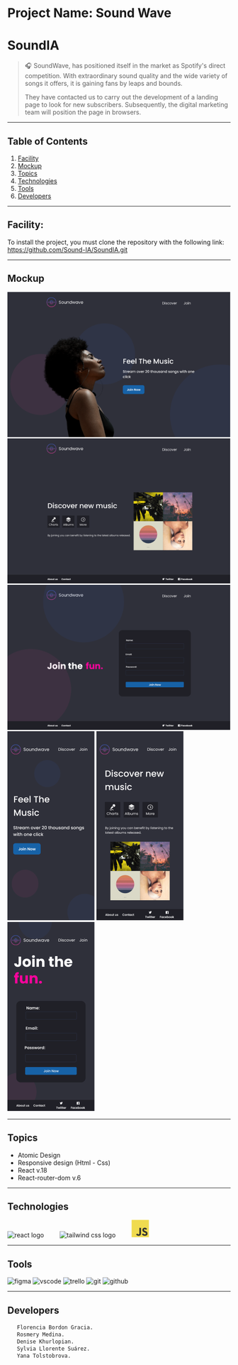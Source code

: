 # Project Name: Sound Wave


# SoundIA

> 🎧 SoundWave, has positioned itself in the market as Spotify's direct competition. With extraordinary sound quality and the wide variety of songs it offers, it is gaining fans by leaps and bounds.
>
>
> They have contacted us to carry out the development of a landing page to look for new subscribers. Subsequently, the digital marketing team will position the page in browsers.
>

---

## Table of Contents

1. [Facility](#facility)
2. [Mockup](#mockup)
3. [Topics](#topics)
4. [Technologies](#technologies)
5. [Tools](#tools)
6. [Developers](#developers)

---

## Facility:

To install the project, you must clone the repository with the following link: https://github.com/Sound-IA/SoundIA.git

---

## Mockup

![Alt text](src/assets/images/templates/Desktop1.png) ![Alt text](src/assets/images/templates/Desktop2.png) ![Alt text](src/assets/images/templates/Desktop3.png) 
![Alt text](src/assets/images/templates/mobile1.png) ![Alt text](src/assets/images/templates/mobile2.png) ![Alt text](src/assets/images/templates/mobile3.png)

---

## Topics

- Atomic Design
- Responsive design  (Html - Css)
- React v.18
- React-router-dom v.6

---

## Technologies
 <div>
 <img src="https://www.vectorlogo.zone/logos/reactjs/reactjs-ar21.svg" alt="react logo" margin="0" width="80" height="40"/>&nbsp;&nbsp;&nbsp;&nbsp;&nbsp;&nbsp;&nbsp;&nbsp;
  <img src="https://upload.wikimedia.org/wikipedia/commons/9/95/Tailwind_CSS_logo.svg" alt="tailwind css logo" width="120" height="40"/>&nbsp;&nbsp;&nbsp;&nbsp;&nbsp;&nbsp;&nbsp;&nbsp;
  <img src="https://raw.githubusercontent.com/devicons/devicon/master/icons/javascript/javascript-original.svg" alt="javascript logo" width="40" height="40"/> 
 <div>      

---

## Tools

<div>
<img src="https://www.vectorlogo.zone/logos/figma/figma-icon.svg" alt="figma" width="40" height="40"/>
<img src="https://w7.pngwing.com/pngs/512/824/png-transparent-visual-studio-code-hd-logo-thumbnail.png" alt="vscode" width="40" heigth="40"/>
<img src="https://w7.pngwing.com/pngs/115/721/png-transparent-trello-social-icons-icon.png" alt="trello" width="40" heigth="40"/>
<img src="https://www.vectorlogo.zone/logos/git-scm/git-scm-icon.svg" alt="git" width="40" height="40"/>
<img src="https://cdn-icons-png.flaticon.com/512/25/25231.png" alt="github" width="40" heigth="40"/> </div>

---

## Developers

       Florencia Bordon Gracia.
       Rosmery Medina.
       Denise Khurlopian.
       Sylvia Llorente Suárez.
       Yana Tolstobrova.
